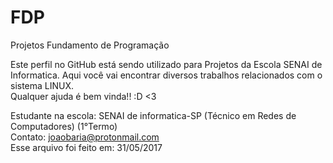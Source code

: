 # FDP
Projetos Fundamento de Programação

Este perfil no GitHub está sendo utilizado para Projetos da Escola SENAI de Informatica. 
Aqui você vai encontrar diversos trabalhos relacionados com o sistema LINUX.             
Qualquer ajuda é bem vinda!! :D <3                                                       


Estudante na escola: SENAI de informatica-SP (Técnico em Redes de Computadores) (1°Termo)    
Contato: joaobaria@protonmail.com                                                            
Esse arquivo foi feito em: 31/05/2017                                                        

